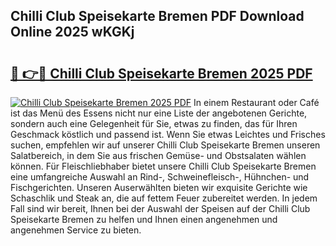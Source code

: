 ## Chilli Club Speisekarte Bremen PDF Download Online 2025 wKGKj

# <h2><a href="http://gc6a34y.nevu.top/?p=Chilli+Club+Speisekarte+Bremen">🔗 👉🔴 Chilli Club Speisekarte Bremen 2025 PDF</a></h2>

[![Chilli Club Speisekarte Bremen 2025 PDF](https://i.imgur.com/dBaPXMq.png)](http://gc6a34y.nevu.top/?p=Chilli+Club+Speisekarte+Bremen)
In einem Restaurant oder Café ist das Menü des Essens nicht nur eine Liste der angebotenen Gerichte, sondern auch eine Gelegenheit für Sie, etwas zu finden, das für Ihren Geschmack köstlich und passend ist. Wenn Sie etwas Leichtes und Frisches suchen, empfehlen wir auf unserer Chilli Club Speisekarte Bremen unseren Salatbereich, in dem Sie aus frischen Gemüse- und Obstsalaten wählen können. Für Fleischliebhaber bietet unsere Chilli Club Speisekarte Bremen eine umfangreiche Auswahl an Rind-, Schweinefleisch-, Hühnchen- und Fischgerichten. Unseren Auserwählten bieten wir exquisite Gerichte wie Schaschlik und Steak an, die auf fettem Feuer zubereitet werden. In jedem Fall sind wir bereit, Ihnen bei der Auswahl der Speisen auf der Chilli Club Speisekarte Bremen zu helfen und Ihnen einen angenehmen und angenehmen Service zu bieten.
